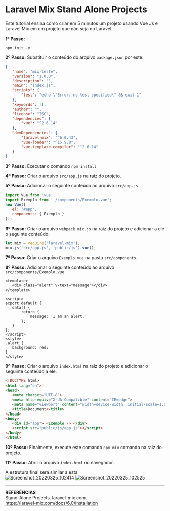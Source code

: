 # Laravel Mix Stand Alone Projects

Este tutorial ensina como criar em 5 minutos um projeto usando Vue Js e Laravel Mix em um projeto que não seja no Laravel.

__1º Passo:__
```batch
npm init -y
```

__2º Passo:__
Substituir o conteúdo do arquivo ``package.json`` por este:
```json
{
   "name": "mix-teste",
   "version": "1.0.0",
   "description": "",
   "main": "index.js",
   "scripts": {
       "test": "echo \"Error: no test specified\" && exit 1"
   },
   "keywords": [],
   "author": "",
   "license": "ISC",
   "dependencies": {
       "vue": "^2.6.14"
   },
   "devDependencies": {
       "laravel-mix": "^6.0.43",
       "vue-loader": "^15.9.8",
       "vue-template-compiler": "^2.6.14"
   }
}
```

__3º Passo:__
Executar o comando 
```npm install```

__4º Passo:__
Criar o arquivo ``src/app.js`` na raiz do projeto.

__5º Passo:__
Adicionar o seguinte conteúdo ao arquivo ``src/app.js``.
```js
import Vue from 'vue';
import Exemplo from './components/Exemplo.vue';
new Vue({
   el: '#app',
   components: { Exemplo }
});
```

__6º Passo:__
Criar o arquivo ``webpack.mix.js`` na raiz do projeto e adicionar a ele o seguinte conteúdo:
```js
let mix = require('laravel-mix');
mix.js('src/app.js', 'public/js').vue();
```

__7º Passo:__
Criar o arquivo ``Exemplo.vue`` na pasta ``src/components``.

__8º Passo:__
Adicionar o seguinte conteúdo ao arquivo ``src/components/Exemplo.vue``
```vue
<template>
   <div class="alert" v-text="message"></div>
</template>
 
<script>
export default {
   data() {
       return {
           message: 'I am an alert.'
       };
   }
};
</script>
<style>
.alert {
   background: red;
}
</style>
```
__9º Passo:__
Criar o arquivo ``index.html`` na raiz do projeto e adicionar o seguinte conteúdo a ele.
```html
<!DOCTYPE html>
<html lang="en">
<head>
   <meta charset="UTF-8">
   <meta http-equiv="X-UA-Compatible" content="IE=edge">
   <meta name="viewport" content="width=device-width, initial-scale=1.0">
   <title>Document</title>
</head>
<body>
   <div id="app"> <Exemplo /> </div>
   <script src="public/js/app.js"></script>
</body>
</html>
```
__10º Passo:__
Finalmente, execute este comando ``npx mix`` comando na raiz do projeto.

__11º Passo:__
Abrir o arquivo ``index.html`` no navegador.

A estrutura final será similar a esta:<br>
![Screenshot_20220325_102414](https://user-images.githubusercontent.com/7841603/160128975-492e91d6-ab80-4d5b-b636-1a4fb9cfd98c.png)
![Screenshot_20220325_102525](https://user-images.githubusercontent.com/7841603/160129142-a06556b9-d8e0-423d-96b0-252eb527489e.png)

-----
__REFERÊNCIAS__<br>
Stand-Alone Projects. laravel-mix.com.<br>
https://laravel-mix.com/docs/6.0/installation
